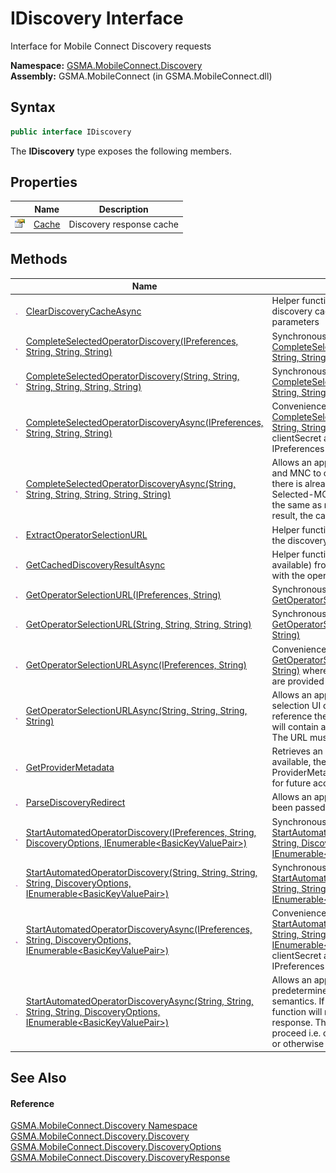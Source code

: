 IDiscovery Interface
====================
Interface for Mobile Connect Discovery requests

**Namespace:** [GSMA.MobileConnect.Discovery][1]  
**Assembly:** GSMA.MobileConnect (in GSMA.MobileConnect.dll)

Syntax
------

```csharp
public interface IDiscovery
```

The **IDiscovery** type exposes the following members.


Properties
----------

                   | Name       | Description              
------------------ | ---------- | ------------------------ 
![Public property] | [Cache][2] | Discovery response cache 


Methods
-------

                 | Name                                                                                                                            | Description                                                                                                                                                                                                                                                                                                                                                     
---------------- | ------------------------------------------------------------------------------------------------------------------------------- | --------------------------------------------------------------------------------------------------------------------------------------------------------------------------------------------------------------------------------------------------------------------------------------------------------------------------------------------------------------- 
![Public method] | [ClearDiscoveryCacheAsync][3]                                                                                                   | Helper function which clears any result from the discovery cache which corresponds with the provided parameters                                                                                                                                                                                                                                                 
![Public method] | [CompleteSelectedOperatorDiscovery(IPreferences, String, String, String)][4]                                                    | Synchronous wrapper for [CompleteSelectedOperatorDiscoveryAsync(IPreferences, String, String, String)][5]                                                                                                                                                                                                                                                       
![Public method] | [CompleteSelectedOperatorDiscovery(String, String, String, String, String, String)][6]                                          | Synchronous wrapper for [CompleteSelectedOperatorDiscoveryAsync(String, String, String, String, String, String)][7]                                                                                                                                                                                                                                             
![Public method] | [CompleteSelectedOperatorDiscoveryAsync(IPreferences, String, String, String)][5]                                               | Convenience version of [CompleteSelectedOperatorDiscoveryAsync(String, String, String, String, String, String)][7] where the clientId, clientSecret and discoveryUrl are provided by the IPreferences implementation                                                                                                                                            
![Public method] | [CompleteSelectedOperatorDiscoveryAsync(String, String, String, String, String, String)][7]                                     | Allows an application to use the selected operator MCC and MNC to obtain the discovery response. In the case there is already a discovery result in the cache and the Selected-MCC/Selected-MNC in the new request are the same as relates to the discovery result for the cached result, the cached result will be returned.                                   
![Public method] | [ExtractOperatorSelectionURL][8]                                                                                                | Helper function to extract operator selection URL from the discovery reponse                                                                                                                                                                                                                                                                                    
![Public method] | [GetCachedDiscoveryResultAsync][9]                                                                                              | Helper function which retrieves a discovery response (if available) from the discovery cache which corresponds with the operator details                                                                                                                                                                                                                        
![Public method] | [GetOperatorSelectionURL(IPreferences, String)][10]                                                                             | Synchronous wrapper for [GetOperatorSelectionURLAsync(IPreferences, String)][11]                                                                                                                                                                                                                                                                                
![Public method] | [GetOperatorSelectionURL(String, String, String, String)][12]                                                                   | Synchronous wrapper for [GetOperatorSelectionURLAsync(String, String, String, String)][13]                                                                                                                                                                                                                                                                      
![Public method] | [GetOperatorSelectionURLAsync(IPreferences, String)][11]                                                                        | Convenience wrapper for [GetOperatorSelectionURLAsync(String, String, String, String)][13] where the clientId, clientSecret and discoveryUrl are provided by the IPreferences implementation                                                                                                                                                                    
![Public method] | [GetOperatorSelectionURLAsync(String, String, String, String)][13]                                                              | Allows an application to get the URL for the operator selection UI of the discovery service. This will not reference the discovery result cache. The returned URL will contain a session id created by the discovery server. The URL must be used as-is.                                                                                                        
![Public method] | [GetProviderMetadata][14]                                                                                                       | Retrieves an updated version of the ProviderMetadata if available, the discovery response property ProviderMetadata will also be updated with this version for future access                                                                                                                                                                                    
![Public method] | [ParseDiscoveryRedirect][15]                                                                                                    | Allows an application to obtain parameters which have been passed within a discovery redirect URL                                                                                                                                                                                                                                                               
![Public method] | [StartAutomatedOperatorDiscovery(IPreferences, String, DiscoveryOptions, IEnumerable&lt;BasicKeyValuePair>)][16]                | Synchronous wrapper for [StartAutomatedOperatorDiscoveryAsync(IPreferences, String, DiscoveryOptions, IEnumerable&lt;BasicKeyValuePair>)][17]                                                                                                                                                                                                                   
![Public method] | [StartAutomatedOperatorDiscovery(String, String, String, String, DiscoveryOptions, IEnumerable&lt;BasicKeyValuePair>)][18]      | Synchronous wrapper for [StartAutomatedOperatorDiscoveryAsync(String, String, String, String, DiscoveryOptions, IEnumerable&lt;BasicKeyValuePair>)][19]                                                                                                                                                                                                         
![Public method] | [StartAutomatedOperatorDiscoveryAsync(IPreferences, String, DiscoveryOptions, IEnumerable&lt;BasicKeyValuePair>)][17]           | Convenience version of [StartAutomatedOperatorDiscoveryAsync(String, String, String, String, DiscoveryOptions, IEnumerable&lt;BasicKeyValuePair>)][19] where the clientId, clientSecret and discoveryUrl are provided by the IPreferences implementation                                                                                                        
![Public method] | [StartAutomatedOperatorDiscoveryAsync(String, String, String, String, DiscoveryOptions, IEnumerable&lt;BasicKeyValuePair>)][19] | Allows an application to conduct discovery based on the predetermined operator/network identified operator semantics. If the operator cannot be identified the function will return the 'operator selection' form of the response. The application can then determine how to proceed i.e. open the operator selection page separately or otherwise handle this. 


See Also
--------

#### Reference
[GSMA.MobileConnect.Discovery Namespace][1]  
[GSMA.MobileConnect.Discovery.Discovery][20]  
[GSMA.MobileConnect.Discovery.DiscoveryOptions][21]  
[GSMA.MobileConnect.Discovery.DiscoveryResponse][22]  

[1]: ../README.md
[2]: Cache.md
[3]: ClearDiscoveryCacheAsync.md
[4]: CompleteSelectedOperatorDiscovery.md
[5]: CompleteSelectedOperatorDiscoveryAsync.md
[6]: CompleteSelectedOperatorDiscovery_1.md
[7]: CompleteSelectedOperatorDiscoveryAsync_1.md
[8]: ExtractOperatorSelectionURL.md
[9]: GetCachedDiscoveryResultAsync.md
[10]: GetOperatorSelectionURL.md
[11]: GetOperatorSelectionURLAsync.md
[12]: GetOperatorSelectionURL_1.md
[13]: GetOperatorSelectionURLAsync_1.md
[14]: GetProviderMetadata.md
[15]: ParseDiscoveryRedirect.md
[16]: StartAutomatedOperatorDiscovery.md
[17]: StartAutomatedOperatorDiscoveryAsync.md
[18]: StartAutomatedOperatorDiscovery_1.md
[19]: StartAutomatedOperatorDiscoveryAsync_1.md
[20]: ../Discovery/README.md
[21]: ../DiscoveryOptions/README.md
[22]: ../DiscoveryResponse/README.md
[23]: ../../_icons/Help.png
[Public property]: ../../_icons/pubproperty.gif "Public property"
[Public method]: ../../_icons/pubmethod.gif "Public method"